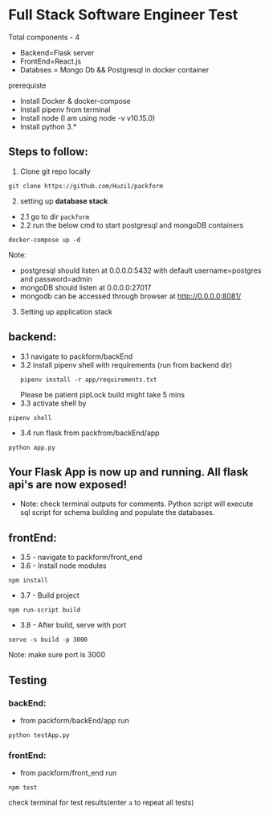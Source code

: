 # Full Stack Software Engineer Test

Total components - 4
 - Backend=Flask server
 - FrontEnd=React.js
 - Databses = Mongo Db && Postgresql in docker container

prerequiste 
 - Install Docker & docker-compose
 - Install pipenv from terminal
 - Install node (I am using node -v v10.15.0)
 - Install python 3.*




## Steps to follow:
1. Clone git repo locally 

 ```
 git clone https://github.com/Huzi1/packform
 ```

2. setting up **database stack**
- 2.1 go to dir `packform`
- 2.2 run the below cmd to start postgresql and mongoDB containers
```
docker-compose up -d 
```
    
Note:
- postgresql should listen at 0.0.0.0:5432 with default username=postgres and password=admin
- mongoDB should listen at 0.0.0.0:27017 
- mongodb can be accessed through browser at http://0.0.0.0:8081/ 


3. Setting up application stack 
## backend: 
- 3.1  navigate to packform/backEnd 
- 3.2  install pipenv shell with requirements (run from backend dir)
    ```
    pipenv install -r app/requirements.txt
    ```
    Please be patient pipLock build might take 5 mins
- 3.3  activate shell by 
```
pipenv shell 
```
- 3.4   run flask from packfrom/backEnd/app 
```
python app.py
```

## Your Flask App is now up and running. All flask api's are now exposed!

- Note: check terminal outputs for comments. Python script will execute sql script for schema building and populate the databases.
       
## frontEnd:
- 3.5 - navigate to packform/front_end
- 3.6 - Install node modules  
```
npm install
```
- 3.7 - Build project 
```
npm run-script build
```
- 3.8 - After build, serve with port 
```
serve -s build -p 3000
```

Note: make sure port is 3000


## Testing

### backEnd: 
- from packform/backEnd/app run 
```
python testApp.py
```
        
### frontEnd:
- from packform/front_end run 
``` 
npm test
```
check terminal for test results(enter `a` to repeat all tests)
        
